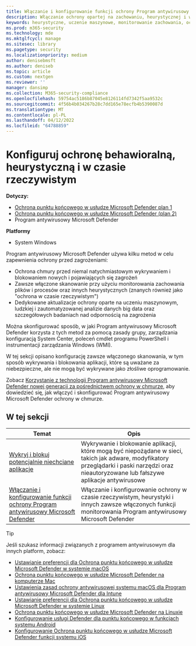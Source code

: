 ```yaml
---
title: Włączanie i konfigurowanie funkcji ochrony Program antywirusowy Microsoft Defender
description: Włączanie ochrony opartej na zachowaniu, heurystycznej i w czasie rzeczywistym w usłudze Microsoft Defender AV.
keywords: heurystyczne, uczenie maszynowe, monitorowanie zachowania, ochrona w czasie rzeczywistym, zawsze włączona, Program antywirusowy Microsoft Defender, ochrona przed złośliwym kodem, zabezpieczenia, obrońca
ms.prod: m365-security
ms.technology: mde
ms.mktglfcycl: manage
ms.sitesec: library
ms.pagetype: security
ms.localizationpriority: medium
author: denisebmsft
ms.author: deniseb
ms.topic: article
ms.custom: nextgen
ms.reviewer: ''
manager: dansimp
ms.collection: M365-security-compliance
ms.openlocfilehash: 59754ac5186b87045e8126114fd7342f5aa9532c
ms.sourcegitcommit: 4f56b4b034267b28c7dd165e78ecfb4b5390087d
ms.translationtype: MT
ms.contentlocale: pl-PL
ms.lasthandoff: 04/12/2022
ms.locfileid: "64788859"
---
```

# <a name="configure-behavioral-heuristic-and-real-time-protection"></a>Konfiguruj ochronę behawioralną, heurystyczną i w czasie rzeczywistym


**Dotyczy:**

- [Ochrona punktu końcowego w usłudze Microsoft Defender plan 1](https://go.microsoft.com/fwlink/p/?linkid=2154037)
- [Ochrona punktu końcowego w usłudze Microsoft Defender (plan 2)](https://go.microsoft.com/fwlink/p/?linkid=2154037) 
- Program antywirusowy Microsoft Defender 

**Platformy**
- System Windows

Program antywirusowy Microsoft Defender używa kilku metod w celu zapewnienia ochrony przed zagrożeniami:

- Ochrona chmury przed niemal natychmiastowym wykrywaniem i blokowaniem nowych i pojawiających się zagrożeń
- Zawsze włączone skanowanie przy użyciu monitorowania zachowania plików i procesów oraz innych heurystycznych (znanych również jako "ochrona w czasie rzeczywistym")
- Dedykowane aktualizacje ochrony oparte na uczeniu maszynowym, ludzkiej i zautomatyzowanej analizie danych big data oraz szczegółowych badaniach nad odpornością na zagrożenia

Można skonfigurować sposób, w jaki Program antywirusowy Microsoft Defender korzysta z tych metod za pomocą zasady grupy, zarządzania konfiguracją System Center, poleceń cmdlet programu PowerShell i instrumentacji zarządzania Windows (WMI).

W tej sekcji opisano konfigurację zawsze włączonego skanowania, w tym sposób wykrywania i blokowania aplikacji, które są uważane za niebezpieczne, ale nie mogą być wykrywane jako złośliwe oprogramowanie.

Zobacz [Korzystanie z technologii Program antywirusowy Microsoft Defender nowej generacji za pośrednictwem ochrony w chmurze](cloud-protection-microsoft-defender-antivirus.md), aby dowiedzieć się, jak włączyć i skonfigurować Program antywirusowy Microsoft Defender ochrony w chmurze.

## <a name="in-this-section"></a>W tej sekcji

| Temat|Opis |
|---|---|
| [Wykryj i blokuj potencjalnie niechciane aplikacje](detect-block-potentially-unwanted-apps-microsoft-defender-antivirus.md)| Wykrywanie i blokowanie aplikacji, które mogą być niepożądane w sieci, takich jak adware, modyfikatory przeglądarki i paski narzędzi oraz nieautoryzowane lub fałszywe aplikacje antywirusowe |
| [Włączanie i konfigurowanie funkcji ochrony Program antywirusowy Microsoft Defender](configure-real-time-protection-microsoft-defender-antivirus.md)|Włączanie i konfigurowanie ochrony w czasie rzeczywistym, heurystyki i innych zawsze włączonych funkcji monitorowania Program antywirusowy Microsoft Defender |

> [!TIP]
> Jeśli szukasz informacji związanych z programem antywirusowym dla innych platform, zobacz:
> - [Ustawianie preferencji dla Ochrona punktu końcowego w usłudze Microsoft Defender w systemie macOS](mac-preferences.md)
> - [Ochrona punktu końcowego w usłudze Microsoft Defender na komputerze Mac](microsoft-defender-endpoint-mac.md)
> - [Ustawienia zasad ochrony antywirusowej systemu macOS dla Program antywirusowy Microsoft Defender dla Intune](/mem/intune/protect/antivirus-microsoft-defender-settings-macos)
> - [Ustawianie preferencji dla Ochrona punktu końcowego w usłudze Microsoft Defender w systemie Linux](linux-preferences.md)
> - [Ochrona punktu końcowego w usłudze Microsoft Defender na Linuxie](microsoft-defender-endpoint-linux.md)
> - [Konfigurowanie usługi Defender dla punktu końcowego w funkcjach systemu Android](android-configure.md)
> - [Konfigurowanie Ochrona punktu końcowego w usłudze Microsoft Defender funkcji systemu iOS](ios-configure-features.md)
